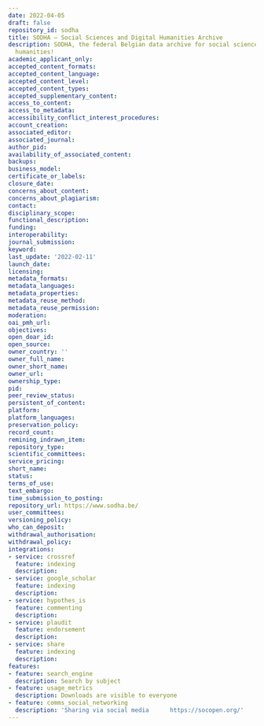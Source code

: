 ```yaml
---
date: 2022-04-05
draft: false
repository_id: sodha
title: SODHA – Social Sciences and Digital Humanities Archive
description: SODHA, the federal Belgian data archive for social sciences and the digital
  humanities!
academic_applicant_only:
accepted_content_formats:
accepted_content_language:
accepted_content_level:
accepted_content_types:
accepted_supplementary_content:
access_to_content:
access_to_metadata:
accessibility_conflict_interest_procedures:
account_creation:
associated_editor:
associated_journal:
author_pid:
availability_of_associated_content:
backups:
business_model:
certificate_or_labels:
closure_date:
concerns_about_content:
concerns_about_plagiarism:
contact:
disciplinary_scope:
functional_description:
funding:
interoperability:
journal_submission:
keyword:
last_update: '2022-02-11'
launch_date:
licensing:
metadata_formats:
metadata_languages:
metadata_properties:
metadata_reuse_method:
metadata_reuse_permission:
moderation:
oai_pmh_url:
objectives:
open_doar_id:
open_source:
owner_country: ''
owner_full_name:
owner_short_name:
owner_url:
ownership_type:
pid:
peer_review_status:
persistent_of_content:
platform:
platform_languages:
preservation_policy:
record_count:
remining_indrawn_item:
repository_type:
scientific_committees:
service_pricing:
short_name:
status:
terms_of_use:
text_embargo:
time_submission_to_posting:
repository_url: https://www.sodha.be/
user_committees:
versioning_policy:
who_can_deposit:
withdrawal_authorisation:
withdrawal_policy:
integrations:
- service: crossref
  feature: indexing
  description:
- service: google_scholar
  feature: indexing
  description:
- service: hypothes_is
  feature: commenting
  description:
- service: plaudit
  feature: endorsement
  description:
- service: share
  feature: indexing
  description:
features:
- feature: search_engine
  description: Search by subject
- feature: usage_metrics
  description: Downloads are visible to everyone
- feature: comms_social_networking
  description: 'Sharing via social media      https://socopen.org/'
---
```



